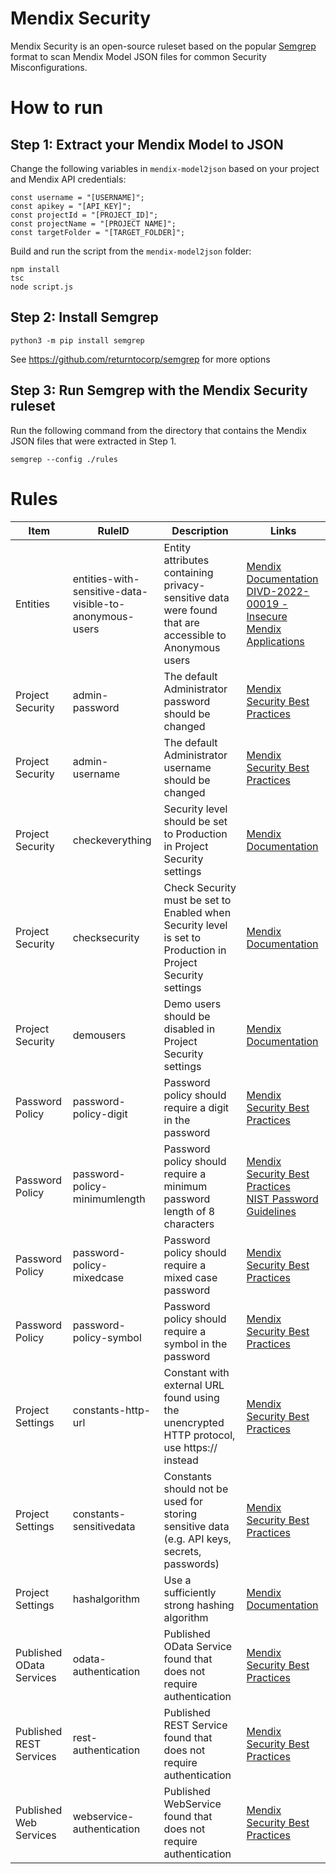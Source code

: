 # Mendix Security

Mendix Security is an open-source ruleset based on the popular [Semgrep](https://github.com/returntocorp/semgrep) format to scan Mendix Model JSON files for common Security Misconfigurations.

# How to run

## Step 1: Extract your Mendix Model to JSON

Change the following variables in `mendix-model2json` based on your project and Mendix API credentials:

```
const username = "[USERNAME]";
const apikey = "[API_KEY]";
const projectId = "[PROJECT_ID]";
const projectName = "[PROJECT NAME]";
const targetFolder = "[TARGET_FOLDER]";
```

Build and run the script from the `mendix-model2json` folder:

```
npm install
tsc
node script.js
```

## Step 2: Install Semgrep

```
python3 -m pip install semgrep
```
See https://github.com/returntocorp/semgrep for more options

## Step 3: Run Semgrep with the Mendix Security ruleset
Run the following command from the directory that contains the Mendix JSON files that were extracted in Step 1.
```
semgrep --config ./rules
```

# Rules

| Item | RuleID | Description | Links |
| --- | --- | --- | --- |
| Entities | entities-with-sensitive-data-visible-to-anonymous-users | Entity attributes containing privacy-sensitive data were found that are accessible to Anonymous users | [Mendix Documentation](https://docs.mendix.com/howto/security/set-up-anonymous-user-security/)<br/>[DIVD-2022-00019 - Insecure Mendix Applications](https://csirt.divd.nl/cases/DIVD-2022-00019/) |
| Project Security | admin-password | The default Administrator password should be changed | [Mendix Security Best Practices](https://docs.mendix.com/howto/security/best-practices-security/#9-renaming-the-administrator-user) |
| Project Security | admin-username | The default Administrator username should be changed | [Mendix Security Best Practices](https://docs.mendix.com/howto/security/best-practices-security/#9-renaming-the-administrator-user) |
| Project Security | checkeverything | Security level should be set to Production in Project Security settings | [Mendix Documentation](https://docs.mendix.com/refguide/project-security/#security-level) |
| Project Security | checksecurity | Check Security must be set to Enabled when Security level is set to Production in Project Security settings | [Mendix Documentation](https://docs.mendix.com/refguide/project-security/#check-security) |
| Project Security | demousers | Demo users should be disabled in Project Security settings | [Mendix Documentation](https://docs.mendix.com/refguide/demo-users/) |
| Password Policy | password-policy-digit | Password policy should require a digit in the password | [Mendix Security Best Practices](https://docs.mendix.com/howto/security/best-practices-security/#8-applying-a-strong-password-policy) |
| Password Policy | password-policy-minimumlength | Password policy should require a minimum password length of 8 characters | [Mendix Security Best Practices](https://docs.mendix.com/howto/security/best-practices-security/#8-applying-a-strong-password-policy)<br/>[NIST Password Guidelines](https://pages.nist.gov/800-63-3/sp800-63b.html#memsecretver) |
| Password Policy | password-policy-mixedcase | Password policy should require a mixed case password | [Mendix Security Best Practices](https://docs.mendix.com/howto/security/best-practices-security/#8-applying-a-strong-password-policy) |
| Password Policy | password-policy-symbol | Password policy should require a symbol in the password | [Mendix Security Best Practices](https://docs.mendix.com/howto/security/best-practices-security/#8-applying-a-strong-password-policy) |
| Project Settings | constants-http-url | Constant with external URL found using the unencrypted HTTP protocol, use https:// instead | [Mendix Security Best Practices](https://docs.mendix.com/howto/security/best-practices-security/#10-using-ssl-on-consumed-web-services-whenever-possible) |
| Project Settings | constants-sensitivedata | Constants should not be used for storing sensitive data (e.g. API keys, secrets, passwords) | [Mendix Security Best Practices](https://docs.mendix.com/howto/security/best-practices-security/#6-using-the-encryption-module-when-storing-sensitive-information) |
| Project Settings | hashalgorithm | Use a sufficiently strong hashing algorithm | [Mendix Documentation](https://docs.mendix.com/refguide/project-settings/#hash-algorithm) |
| Published OData Services | odata-authentication | Published OData Service found that does not require authentication | [Mendix Security Best Practices](https://docs.mendix.com/howto/security/best-practices-security/#service-authentication) |
| Published REST Services | rest-authentication | Published REST Service found that does not require authentication | [Mendix Security Best Practices](https://docs.mendix.com/howto/security/best-practices-security/#service-authentication) |
| Published Web Services | webservice-authentication | Published WebService found that does not require authentication | [Mendix Security Best Practices](https://docs.mendix.com/howto/security/best-practices-security/#service-authentication) |

